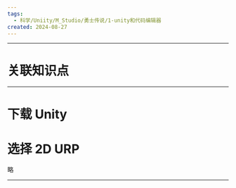 ```yaml
---
tags:
  - 科学/Uniity/M_Studio/勇士传说/1-unity和代码编辑器
created: 2024-08-27
---
```


---
# 关联知识点



---
# 下载 Unity
# 选择 2D URP

略

---
